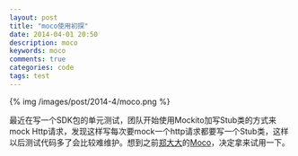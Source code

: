 ```yaml
---
layout: post
title: "moco使用初探"
date: 2014-04-01 20:50
description: moco
keywords: moco
comments: true
categories: code
tags: test
---
```


{% img /images/post/2014-4/moco.png %}  

最近在写一个SDK包的单元测试，团队开始使用Mockito加写Stub类的方式来mock Http请求，发现这样写每次要mock一个http请求都要写一个Stub类，这样以后测试代码多了会比较难维护。想到之前[郑大大][url1]的[Moco][url2]，决定拿来试用一下。  
<!--more-->  


[url1]: http://dreamhead.blogbus.com/
[url2]: https://github.com/dreamhead/moco


